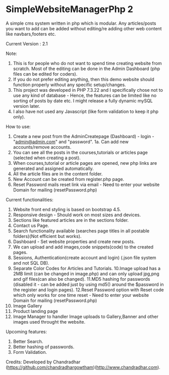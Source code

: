 # SimpleWebsiteManagerPhp 2
A simple cms system written in php which is modular. Any articles/posts you want to add can be added without editing/re adding other web content like navbars,footers etc. 

Current Version : 2.1 

Note: 

1. This is for people who do not want to spend time creating website from scratch. Most of the editing can be done in the Admin Dashboard (php files can be edited for coders).
2. If you do not prefer editing anything, then this demo website should function properly without any specific setup/changes.
3. This project was developed in PHP 7.3.22 and I specifically chose not to use any kind of database - Hence, the features can be limited like no sorting of posts by date etc. I might release a fully dynamic mySQL version later.
4. I also have not used any Javascript (like form validation to keep it php only).

How to use:
1. Create a new post from the AdminCreatepage (Dashboard) - login - "admin@admin.com" and "password".
1a. Can add new accounts/remove accounts.
2. You can see all the posts in the courses,tutorials or articles page (selected when creating a post).
3. When courses,tutorial or article pages are opened, new php links are generated and assigned automatically.
4. All the article files are in the content folder.
5. New Account can be created from register.php page.
6. Reset Password mails reset link via email - Need to enter your website Domain for mailing (resetPassword.php)

Current functionalities:
1. Website front end styling is based on bootstrap 4.5.
2. Responsive design - Should work on most sizes and devices.
3. Sections like featured articles are in the sections folder.
4. Contact us Page.
5. Search functionality available (searches page titles in all postable folders)(Not efficient but works).
6. Dashboard - Set website properties and create new posts.
7. We can upload and add images,code snippets(code) to the created pages.
8. Sessions, Authentication(create account and login) (.json file system and not SQL DB).
9. Separate Color Codes for Articles and Tutorials.
10.Image upload has a 2MB limit (can be changed in image.php) and can only upload jpg,png and gif files(can also be changed).
11.MD5 hashing for passwords (disabled it - can be added just by using md5() around the $password in the register and login pages).
12.Reset Password option with Reset code which only works for one time reset - Need to enter your website Domain for mailing (resetPassword.php)
13. Image Gallery
14. Product landing page
15. Image Manager to handler Image uploads to Gallery,Banner and other images used throught the website.

Upcoming features:
1. Better Search.
2. Better hashing of passwords.
3. Form Validation.

Credits:
Developed by Chandradhar (https://github.com/chandradhargowtham)(http://www.chandradhar.com).
